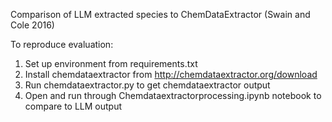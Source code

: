 Comparison of LLM extracted species to ChemDataExtractor (Swain and Cole 2016)

To reproduce evaluation:

1. Set up environment from requirements.txt
2. Install chemdataextractor from http://chemdataextractor.org/download
3. Run chemdataextractor.py to get chemdataextractor output
4. Open and run through Chemdataextractorprocessing.ipynb notebook to compare to LLM output
